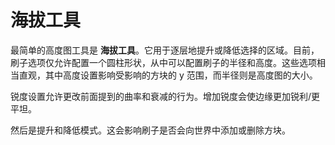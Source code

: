 # 海拔工具

最简单的高度图工具是 **海拔工具**。它用于逐层地提升或降低选择的区域。目前，刷子选项仅允许配置一个圆柱形状，从中可以配置刷子的半径和高度。这些选项相当直观，其中高度设置影响受影响的方块的 y 范围，而半径则是高度图的大小。

锐度设置允许更改前面提到的曲率和衰减的行为。增加锐度会使边缘更加锐利/更平坦。

然后是提升和降低模式。这会影响刷子是否会向世界中添加或删除方块。
